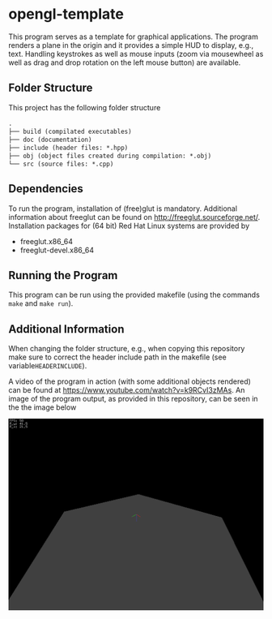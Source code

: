 # opengl-template

This program serves as a template for graphical applications. The program renders a plane in the origin and it provides a simple HUD to display, e.g., text. Handling keystrokes as well as mouse inputs (zoom via mousewheel as well as drag and drop rotation on the left mouse button) are available.

## Folder Structure

This project has the following folder structure
```
.
├── build (compilated executables)
├── doc (documentation)
├── include (header files: *.hpp)
├── obj (object files created during compilation: *.obj)
└── src (source files: *.cpp)
```

## Dependencies

To run the program, installation of (free)glut is mandatory. Additional information about freeglut can be found on <http://freeglut.sourceforge.net/>. Installation packages for (64 bit) Red Hat Linux systems are provided by

- freeglut.x86_64
- freeglut-devel.x86_64

## Running the Program

This program can be run using the provided makefile (using the commands `make` and `make run`).

## Additional Information

When changing the folder structure, e.g., when copying this repository make sure to correct the header include path in the makefile (see variable`HEADERINCLUDE`).

A video of the program in action (with some additional objects rendered) can be found at <https://www.youtube.com/watch?v=k9RCvI3zMAs>. An image of the program output, as provided in this repository, can be seen in the the image below

![image showing the output of this repository (flat plane at the origin, HUD information showing rotation parameters as well as the frames per seconds)](doc/example_image.png "image showing the origin in the center and the HUD in the top left")
